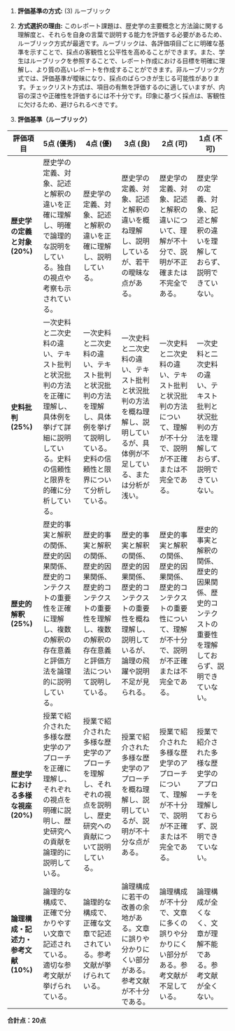 1. **評価基準の方式:** (3) ルーブリック

2. **方式選択の理由:** このレポート課題は、歴史学の主要概念と方法論に関する理解度と、それらを自身の言葉で説明する能力を評価する必要があるため、ルーブリック方式が最適です。ルーブリックは、各評価項目ごとに明確な基準を示すことで、採点の客観性と公平性を高めることができます。また、学生はルーブリックを参照することで、レポート作成における目標を明確に理解し、より質の高いレポートを作成することができます。非ルーブリック方式では、評価基準が曖昧になり、採点のばらつきが生じる可能性があります。チェックリスト方式は、項目の有無を評価するのに適していますが、内容の深さや正確性を評価するには不十分です。印象に基づく採点は、客観性に欠けるため、避けられるべきです。


3. **評価基準（ルーブリック）**

| 評価項目 | 5点 (優秀) | 4点 (優) | 3点 (良) | 2点 (可) | 1点 (不可) |
|---|---|---|---|---|---|
| **歴史学の定義と対象 (20%)** | 歴史学の定義、対象、記述と解釈の違いを正確に理解し、明確で論理的な説明をしている。独自の視点や考察も示されている。 | 歴史学の定義、対象、記述と解釈の違いを正確に理解し、説明している。 | 歴史学の定義、対象、記述と解釈の違いを概ね理解し、説明しているが、若干の曖昧な点がある。 | 歴史学の定義、対象、記述と解釈の違いについて、理解が不十分で、説明が不正確または不完全である。 | 歴史学の定義、対象、記述と解釈の違いを理解しておらず、説明できていない。 |
| **史料批判 (25%)** | 一次史料と二次史料の違い、テキスト批判と状況批判の方法を正確に理解し、具体例を挙げて詳細に説明している。史料の信頼性と限界を的確に分析している。 | 一次史料と二次史料の違い、テキスト批判と状況批判の方法を理解し、具体例を挙げて説明している。史料の信頼性と限界について分析している。 | 一次史料と二次史料の違い、テキスト批判と状況批判の方法を概ね理解し、説明しているが、具体例が不足している、または分析が浅い。 | 一次史料と二次史料の違い、テキスト批判と状況批判の方法について、理解が不十分で、説明が不正確または不完全である。 | 一次史料と二次史料の違い、テキスト批判と状況批判の方法を理解しておらず、説明できていない。 |
| **歴史的解釈 (25%)** | 歴史的事実と解釈の関係、歴史的因果関係、歴史的コンテクストの重要性を正確に理解し、複数の解釈の存在意義と評価方法を論理的に説明している。 | 歴史的事実と解釈の関係、歴史的因果関係、歴史的コンテクストの重要性を理解し、複数の解釈の存在意義と評価方法について説明している。 | 歴史的事実と解釈の関係、歴史的因果関係、歴史的コンテクストの重要性を概ね理解し、説明しているが、論理の飛躍や説明不足が見られる。 | 歴史的事実と解釈の関係、歴史的因果関係、歴史的コンテクストの重要性について、理解が不十分で、説明が不正確または不完全である。 | 歴史的事実と解釈の関係、歴史的因果関係、歴史的コンテクストの重要性を理解しておらず、説明できていない。 |
| **歴史学における多様な視座 (20%)** | 授業で紹介された多様な歴史学のアプローチを正確に理解し、それぞれの視点を明確に説明し、歴史研究への貢献を論理的に説明している。 | 授業で紹介された多様な歴史学のアプローチを理解し、それぞれの視点を説明し、歴史研究への貢献について説明している。 | 授業で紹介された多様な歴史学のアプローチを概ね理解し、説明しているが、説明が不十分な点がある。 | 授業で紹介された多様な歴史学のアプローチについて、理解が不十分で、説明が不正確または不完全である。 | 授業で紹介された多様な歴史学のアプローチを理解しておらず、説明できていない。 |
| **論理構成・記述力・参考文献 (10%)** | 論理的な構成で、正確で分かりやすい文章で記述されている。適切な参考文献が挙げられている。 | 論理的な構成で、正確な文章で記述されている。参考文献が挙げられている。 | 論理構成に若干の改善の余地がある。文章に誤りや分かりにくい部分がある。参考文献が不十分である。 | 論理構成が不十分で、文章に多くの誤りや分かりにくい部分がある。参考文献が不足している。 | 論理構成が全くなく、文章が理解不能である。参考文献が全くない。 |


**合計点：20点**
